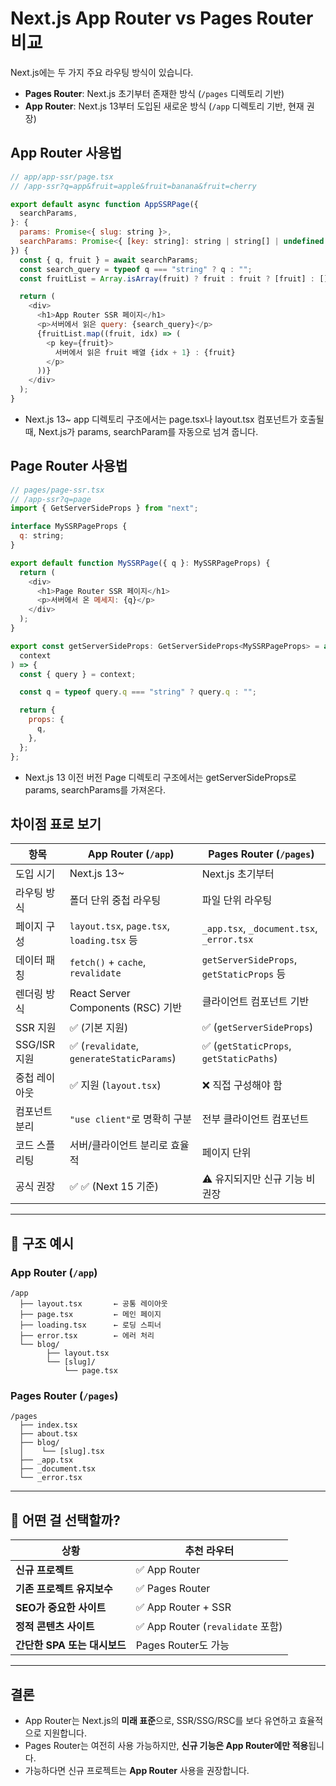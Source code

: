 # Next.js App Router vs Pages Router 비교

Next.js에는 두 가지 주요 라우팅 방식이 있습니다.

- **Pages Router**: Next.js 초기부터 존재한 방식 (`/pages` 디렉토리 기반)
- **App Router**: Next.js 13부터 도입된 새로운 방식 (`/app` 디렉토리 기반, 현재 권장)

## App Router 사용법

```javascript
// app/app-ssr/page.tsx
// /app-ssr?q=app&fruit=apple&fruit=banana&fruit=cherry

export default async function AppSSRPage({
  searchParams,
}: {
  params: Promise<{ slug: string }>,
  searchParams: Promise<{ [key: string]: string | string[] | undefined }>,
}) {
  const { q, fruit } = await searchParams;
  const search_query = typeof q === "string" ? q : "";
  const fruitList = Array.isArray(fruit) ? fruit : fruit ? [fruit] : [];

  return (
    <div>
      <h1>App Router SSR 페이지</h1>
      <p>서버에서 읽은 query: {search_query}</p>
      {fruitList.map((fruit, idx) => (
        <p key={fruit}>
          서버에서 읽은 fruit 배열 {idx + 1} : {fruit}
        </p>
      ))}
    </div>
  );
}
```

- Next.js 13~ app 디렉토리 구조에서는 page.tsx나 layout.tsx 컴포넌트가 호출될 때,
  Next.js가 params, searchParam를 자동으로 넘겨 줍니다.

## Page Router 사용법

```javascript
// pages/page-ssr.tsx
// /app-ssr?q=page
import { GetServerSideProps } from "next";

interface MySSRPageProps {
  q: string;
}

export default function MySSRPage({ q }: MySSRPageProps) {
  return (
    <div>
      <h1>Page Router SSR 페이지</h1>
      <p>서버에서 온 메세지: {q}</p>
    </div>
  );
}

export const getServerSideProps: GetServerSideProps<MySSRPageProps> = async (
  context
) => {
  const { query } = context;

  const q = typeof query.q === "string" ? query.q : "";

  return {
    props: {
      q,
    },
  };
};
```

- Next.js 13 이전 버전 Page 디렉토리 구조에서는 getServerSideProps로 params, searchParams를 가져온다.

## 차이점 표로 보기

| 항목          | **App Router (`/app`)**                    | **Pages Router (`/pages`)**               |
| ------------- | ------------------------------------------ | ----------------------------------------- |
| 도입 시기     | Next.js 13~                                | Next.js 초기부터                          |
| 라우팅 방식   | 폴더 단위 중첩 라우팅                      | 파일 단위 라우팅                          |
| 페이지 구성   | `layout.tsx`, `page.tsx`, `loading.tsx` 등 | `_app.tsx`, `_document.tsx`, `_error.tsx` |
| 데이터 패칭   | `fetch()` + `cache`, `revalidate`          | `getServerSideProps`, `getStaticProps` 등 |
| 렌더링 방식   | React Server Components (RSC) 기반         | 클라이언트 컴포넌트 기반                  |
| SSR 지원      | ✅ (기본 지원)                             | ✅ (`getServerSideProps`)                 |
| SSG/ISR 지원  | ✅ (`revalidate`, `generateStaticParams`)  | ✅ (`getStaticProps`, `getStaticPaths`)   |
| 중첩 레이아웃 | ✅ 지원 (`layout.tsx`)                     | ❌ 직접 구성해야 함                       |
| 컴포넌트 분리 | `"use client"`로 명확히 구분               | 전부 클라이언트 컴포넌트                  |
| 코드 스플리팅 | 서버/클라이언트 분리로 효율적              | 페이지 단위                               |
| 공식 권장     | ✅ ✅ (Next 15 기준)                       | ⚠️ 유지되지만 신규 기능 비권장            |

---

## 📁 구조 예시

### App Router (`/app`)

```text
/app
  ├── layout.tsx       ← 공통 레이아웃
  ├── page.tsx         ← 메인 페이지
  ├── loading.tsx      ← 로딩 스피너
  ├── error.tsx        ← 에러 처리
  └── blog/
        ├── layout.tsx
        └── [slug]/
            └── page.tsx
```

### Pages Router (`/pages`)

```text
/pages
  ├── index.tsx
  ├── about.tsx
  ├── blog/
  │    └── [slug].tsx
  ├── _app.tsx
  ├── _document.tsx
  └── _error.tsx
```

---

## 🧠 어떤 걸 선택할까?

| 상황                         | 추천 라우터                       |
| ---------------------------- | --------------------------------- |
| **신규 프로젝트**            | ✅ App Router                     |
| **기존 프로젝트 유지보수**   | ✅ Pages Router                   |
| **SEO가 중요한 사이트**      | ✅ App Router + SSR               |
| **정적 콘텐츠 사이트**       | ✅ App Router (`revalidate` 포함) |
| **간단한 SPA 또는 대시보드** | Pages Router도 가능               |

---

## 결론

- App Router는 Next.js의 **미래 표준**으로, SSR/SSG/RSC를 보다 유연하고 효율적으로 지원합니다.
- Pages Router는 여전히 사용 가능하지만, **신규 기능은 App Router에만 적용**됩니다.
- 가능하다면 신규 프로젝트는 **App Router** 사용을 권장합니다.
